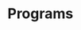# Programs





























































































































































































































































































